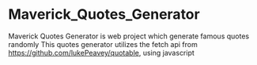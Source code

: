 # Maverick_Quotes_Generator
Maverick Quotes Generator is web project which generate famous quotes randomly
This quotes generator utilizes the fetch api from https://github.com/lukePeavey/quotable, using javascript
